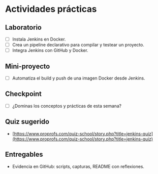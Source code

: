 # Actividades prácticas

## Laboratorio

- [ ] Instala Jenkins en Docker.
- [ ] Crea un pipeline declarativo para compilar y testear un proyecto.
- [ ] Integra Jenkins con GitHub y Docker.

## Mini-proyecto

- [ ] Automatiza el build y push de una imagen Docker desde Jenkins.

## Checkpoint

- [ ] ¿Dominas los conceptos y prácticas de esta semana?

## Quiz sugerido

- [https://www.proprofs.com/quiz-school/story.php?title=jenkins-quiz](https://www.proprofs.com/quiz-school/story.php?title=jenkins-quiz)

## Entregables

- Evidencia en GitHub: scripts, capturas, README con reflexiones.
